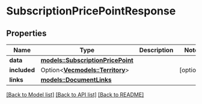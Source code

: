 # SubscriptionPricePointResponse

## Properties

Name | Type | Description | Notes
------------ | ------------- | ------------- | -------------
**data** | [**models::SubscriptionPricePoint**](SubscriptionPricePoint.md) |  | 
**included** | Option<[**Vec<models::Territory>**](Territory.md)> |  | [optional]
**links** | [**models::DocumentLinks**](DocumentLinks.md) |  | 

[[Back to Model list]](../README.md#documentation-for-models) [[Back to API list]](../README.md#documentation-for-api-endpoints) [[Back to README]](../README.md)


